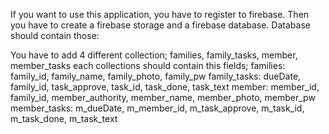 If you want to use this application, you have to register to firebase.
Then you have to create a firebase storage and a firebase database.
Database should contain those:

You have to add 4 different collection; families, family_tasks, member, member_tasks
each collections should contain this fields;
families: family_id, family_name, family_photo, family_pw
family_tasks: dueDate, family_id, task_approve, task_id, task_done, task_text
member: member_id, family_id, member_authority, member_name, member_photo, member_pw
member_tasks: m_dueDate, m_member_id, m_task_approve, m_task_id, m_task_done, m_task_text


